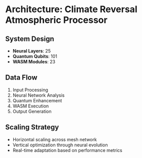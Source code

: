 # Architecture: Climate Reversal Atmospheric Processor

## System Design
- **Neural Layers**: 25
- **Quantum Qubits**: 101
- **WASM Modules**: 23

## Data Flow
1. Input Processing
2. Neural Network Analysis
3. Quantum Enhancement
4. WASM Execution
5. Output Generation

## Scaling Strategy
- Horizontal scaling across mesh network
- Vertical optimization through neural evolution
- Real-time adaptation based on performance metrics
